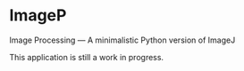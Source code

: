 # ImageP
 Image Processing — A minimalistic Python version of ImageJ

 This application is still a work in progress.
